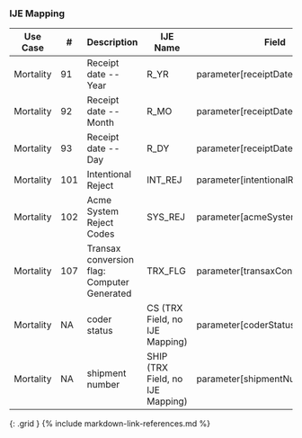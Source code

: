 ### IJE Mapping

| **Use Case** |  **#**   |  **Description**  | **IJE Name**  |  **Field**  |  **Type**  | **Value Set/Comments**  |
| :---------: | --------------- | ------------ | ------------- | ---------- | ---------- | -------------- |
| Mortality | 91 | Receipt date -- Year | R_YR | parameter[receiptDate].value |date |See [PartialDatesAndTimes] |
| Mortality | 92 | Receipt date -- Month | R_MO | parameter[receiptDate].value |date |See [PartialDatesAndTimes] |
| Mortality | 93 | Receipt date -- Day | R_DY | parameter[receiptDate].value |date |See [PartialDatesAndTimes] |
| Mortality | 101 | Intentional Reject  | INT_REJ | parameter[intentionalReject].value |codeable |[IntentionalRejectVS] |
| Mortality | 102 | Acme System Reject Codes | SYS_REJ | parameter[acmeSystemReject].value  |codeable |[ACMESystemRejectVS] |
| Mortality | 107 | Transax conversion flag: Computer Generated | TRX_FLG | parameter[transaxConversion].value  |codeable |[TransaxConversionVS] |
| Mortality | NA | coder status  | CS (TRX Field, no IJE Mapping) | parameter[coderStatus].value |integer |- |
| Mortality | NA | shipment number  | SHIP (TRX Field, no IJE Mapping) | parameter[shipmentNumber].value |string |- |
{: .grid }
{% include markdown-link-references.md %}
